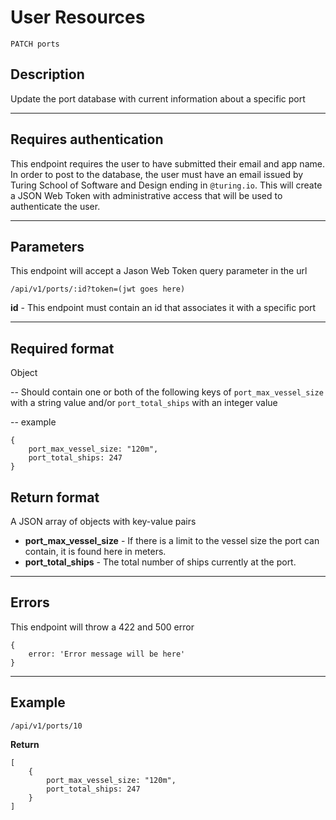 # User Resources

    PATCH ports

## Description
Update the port database with current information about a specific port

***

## Requires authentication
This endpoint requires the user to have submitted their email and app name.  In order to post to the database, the user must have an email issued by Turing School of Software and Design ending in `@turing.io`.  This will create a JSON Web Token with administrative access that will be used to authenticate the user.

***

## Parameters
This endpoint will accept a Jason Web Token query parameter in the url

    /api/v1/ports/:id?token=(jwt goes here)
    
**id** - This endpoint must contain an id that associates it with a specific port

***

## Required format
Object

  -- Should contain one or both of the following keys of `port_max_vessel_size` with a string value and/or `port_total_ships` with an integer value
  
  -- example

```
{ 
	port_max_vessel_size: "120m",
	port_total_ships: 247 
}
```

## Return format

A JSON array of objects with key-value pairs

- **port_max_vessel_size** - If there is a limit to the vessel size the port can contain, it is found here in meters.
- **port_total_ships** - The total number of ships currently at the port.

***

## Errors
This endpoint will throw a 422  and 500 error

```
{ 
	error: 'Error message will be here'
}
```

***

## Example

    /api/v1/ports/10

**Return**

``` 
[
	{ 
	    port_max_vessel_size: "120m",
	    port_total_ships: 247 
	}
]
```